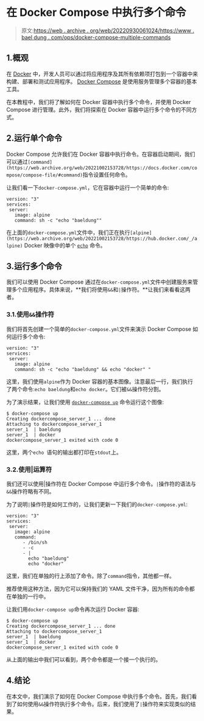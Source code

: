 # 在 Docker Compose 中执行多个命令

> 原文:[https://web . archive . org/web/20220930061024/https://www . bael dung . com/ops/docker-compose-multiple-commands](https://web.archive.org/web/20220930061024/https://www.baeldung.com/ops/docker-compose-multiple-commands)

## 1.概观

在 [Docker](/web/20221002153728/https://www.baeldung.com/ops/docker-guide) 中，开发人员可以通过将应用程序及其所有依赖项打包到一个容器中来构建、部署和测试应用程序。 [Docker Compose](/web/20221002153728/https://www.baeldung.com/ops/docker-compose) 是使用服务管理多个容器的基本工具。

在本教程中，我们将了解如何在 Docker 容器中执行多个命令，并使用 Docker Compose 进行管理。此外，我们将探索在 Docker 容器中运行多个命令的不同方式。

## 2.运行单个命令

Docker Compose 允许我们在 Docker 容器中执行命令。在容器启动期间，我们可以通过`[command](https://web.archive.org/web/20221002153728/https://docs.docker.com/compose/compose-file/#command)`指令设置任何命令。

让我们看一下`docker-compose.yml`，它在容器中运行一个简单的命令:

```
version: "3"
services:
 server:
   image: alpine
   command: sh -c "echo "baeldung""
```

在上面的`docker-compose.yml`文件中，我们正在执行`[alpine](https://web.archive.org/web/20221002153728/https://hub.docker.com/_/alpine)` Docker 映像中的单个 [`echo`](/web/20221002153728/https://www.baeldung.com/linux/echo-command) 命令。

## 3.运行多个命令

我们可以使用 Docker Compose 通过在`docker-compose.yml`文件中创建服务来管理多个应用程序。具体来说，**我们将使用`&&`和`|`操作符。**让我们来看看这两者。

### 3.1.使用`&&`操作符

我们将首先创建一个简单的`docker-compose.yml`文件来演示 Docker Compose 如何运行多个命令:

```
version: "3"
services:
 server:
   image: alpine
   command: sh -c "echo "baeldung" && echo "docker" "
```

这里，我们使用`alpine`作为 Docker 容器的基本图像。注意最后一行，我们执行了两个命令:`echo baeldung`和`echo docker`。它们被`&&`操作符分割。

为了演示结果，让我们使用 [`docker-compose up`](https://web.archive.org/web/20221002153728/https://docs.docker.com/engine/reference/commandline/compose_up/) 命令运行这个图像:

```
$ docker-compose up
Creating dockercompose_server_1 ... done
Attaching to dockercompose_server_1
server_1  | baeldung
server_1  | docker
dockercompose_server_1 exited with code 0
```

这里，两个`echo `语句的输出都打印在`stdout`上。

### 3.2.使用|运算符

我们还可以使用|操作符在 Docker Compose 中运行多个命令。`|`操作符的语法与`&&`操作符略有不同。

为了说明`|`操作符是如何工作的，让我们更新一下我们的`docker-compose.yml`:

```
version: "3"
services:
 server:
   image: alpine
   command:
      - /bin/sh
      - -c
      - |
        echo "baeldung"
        echo "docker"
```

这里，我们在单独的行上添加了命令。除了`command`指令，其他都一样。

推荐使用这种方法，因为它可以保持我们的 YAML 文件干净，因为所有的命令都在单独的一行中。

让我们用`docker-compose up`命令再次运行 Docker 容器:

```
$ docker-compose up
Creating dockercompose_server_1 ... done
Attaching to dockercompose_server_1
server_1  | baeldung
server_1  | docker
dockercompose_server_1 exited with code 0
```

从上面的输出中我们可以看到，两个命令都是一个接一个执行的。

## 4.结论

在本文中，我们演示了如何在 Docker Compose 中执行多个命令。首先，我们看到了如何使用`&&`操作符执行多个命令。后来，我们使用了`|`操作符来实现类似的结果。